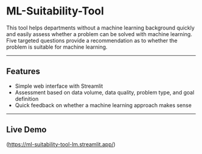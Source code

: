 # ML-Suitability-Tool

This tool helps departments without a machine learning background quickly and easily assess whether a problem can be solved with machine learning.
Five targeted questions provide a recommendation as to whether the problem is suitable for machine learning.

---

## Features

- Simple web interface with Streamlit
- Assessment based on data volume, data quality, problem type, and goal definition
- Quick feedback on whether a machine learning approach makes sense

---

## Live Demo
 (https://ml-suitability-tool-lm.streamlit.app/)
